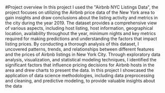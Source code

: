 #Project overview
In this project I used the "Airbnb NYC Listings Data", the  project focuses on utilizing the Airbnb price data of the New York area to gain insights and draw conclusions about the listing activity and metrics in the city during the year 2019. The dataset provides a comprehensive view of various aspects, including host listing, host information, geographical location, availability throughout the year, minimum nights and key metrics required for making predictions and understanding the factors that impact listing prices.
By conducting a thorough analysis of this dataset, I uncovered patterns, trends, and relationships between different features and the prices of Airbnb listings in New York City. Through exploratory data analysis, visualization, and statistical modeling techniques, I identified the significant factors that influence pricing decisions for Airbnb hosts in the area and drew charts to present the data.
In this project I showcased the application of data science methodologies, including data preprocessing and cleaning, and predictive modeling, to provide valuable insights about the data

